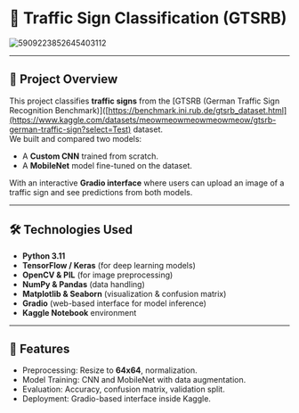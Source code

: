 # 🚦 Traffic Sign Classification (GTSRB)
![5909223852645403112](https://github.com/user-attachments/assets/9fdb34b8-4643-43a5-986c-d3d93dfc94c7)

---

## 📌 Project Overview
This project classifies **traffic signs** from the [GTSRB (German Traffic Sign Recognition Benchmark)]([https://benchmark.ini.rub.de/gtsrb_dataset.html](https://www.kaggle.com/datasets/meowmeowmeowmeowmeow/gtsrb-german-traffic-sign?select=Test) dataset.  
We built and compared two models:
- A **Custom CNN** trained from scratch.  
- A **MobileNet** model fine-tuned on the dataset.  

With an interactive **Gradio interface** where users can upload an image of a traffic sign and see predictions from both models.

---

## 🛠️ Technologies Used
- **Python 3.11**  
- **TensorFlow / Keras** (for deep learning models)  
- **OpenCV & PIL** (for image preprocessing)  
- **NumPy & Pandas** (data handling)  
- **Matplotlib & Seaborn** (visualization & confusion matrix)  
- **Gradio** (web-based interface for model inference)  
- **Kaggle Notebook** environment  


---

## 🚀 Features
- Preprocessing: Resize to **64x64**, normalization.  
- Model Training: CNN and MobileNet with data augmentation.  
- Evaluation: Accuracy, confusion matrix, validation split.  
- Deployment: Gradio-based interface inside Kaggle.  


